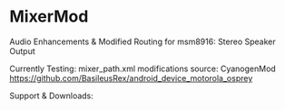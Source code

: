 # MixerMod
Audio Enhancements &amp; Modified Routing for msm8916: Stereo Speaker Output

Currently Testing: mixer_path.xml modifications
source: CyanogenMod https://github.com/BasileusRex/android_device_motorola_osprey

Support & Downloads: <PENDING XDA Thread>
